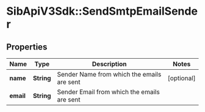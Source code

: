 # SibApiV3Sdk::SendSmtpEmailSender

## Properties
Name | Type | Description | Notes
------------ | ------------- | ------------- | -------------
**name** | **String** | Sender Name from which the emails are sent | [optional] 
**email** | **String** | Sender Email from which the emails are sent | 


